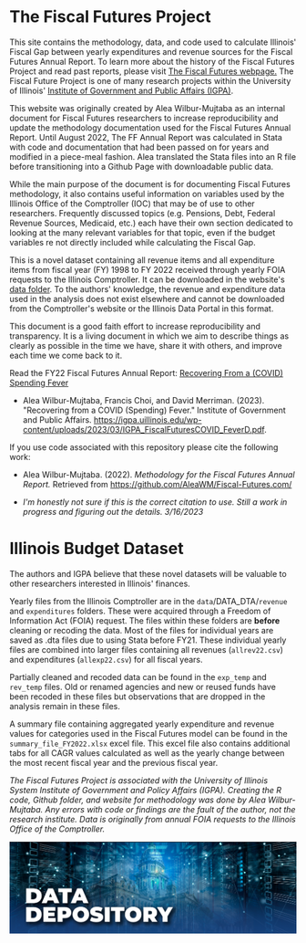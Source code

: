 # The Fiscal Futures Project

This site contains the methodology, data, and code used to calculate Illinois' Fiscal Gap between yearly expenditures and revenue sources for the Fiscal Futures Annual Report. To learn more about the history of the Fiscal Futures Project and read past reports, please visit [The Fiscal Futures webpage.](https://igpa.uillinois.edu/fiscal-futures-project/) The Fiscal Future Project is one of many research projects within the University of Illinois' [Institute of Government and Public Affairs (IGPA)](https://igpa.uillinois.edu/).

This website was originally created by Alea Wilbur-Mujtaba as an internal document for Fiscal Futures researchers to increase reproducibility and update the methodology documentation used for the Fiscal Futures Annual Report. Until August 2022, The FF Annual Report was calculated in Stata with code and documentation that had been passed on for years and modified in a piece-meal fashion. Alea translated the Stata files into an R file before transitioning into a Github Page with downloadable public data.

While the main purpose of the document is for documenting Fiscal Futures methodology, it also contains useful information on variables used by the Illinois Office of the Comptroller (IOC) that may be of use to other researchers. Frequently discussed topics (e.g. Pensions, Debt, Federal Revenue Sources, Medicaid, etc.) each have their own section dedicated to looking at the many relevant variables for that topic, even if the budget variables re not directly included while calculating the Fiscal Gap.

This is a novel dataset containing all revenue items and all expenditure items from fiscal year (FY) 1998 to FY 2022 received through yearly FOIA requests to the Illinois Comptroller. It can be downloaded in the website's [data folder](https://github.com/AleaWM/Fiscal-Futures/tree/main/data). To the authors' knowledge, the revenue and expenditure data used in the analysis does not exist elsewhere and cannot be downloaded from the Comptroller's website or the Illinois Data Portal in this format.

This document is a good faith effort to increase reproducibility and transparency. It is a living document in which we aim to describe things as clearly as possible in the time we have, share it with others, and improve each time we come back to it.

Read the FY22 Fiscal Futures Annual Report: [Recovering From a (COVID) Spending Fever](https://igpa.uillinois.edu/wp-content/uploads/2023/03/IGPA_FiscalFuturesCOVID_FeverD.pdf)

-   Alea Wilbur-Mujtaba, Francis Choi, and David Merriman. (2023). "Recovering from a COVID (Spending) Fever." Institute of Government and Public Affairs. <https://igpa.uillinois.edu/wp-content/uploads/2023/03/IGPA_FiscalFuturesCOVID_FeverD.pdf>.

If you use code associated with this repository please cite the following work:

-   Alea Wilbur-Mujtaba. (2022). *Methodology for the Fiscal Futures Annual Report.* Retrieved from https://github.com/AleaWM/Fiscal-Futures.com/

-   *I'm honestly not sure if this is the correct citation to use. Still a work in progress and figuring out the details. 3/16/2023*

# Illinois Budget Dataset

The authors and IGPA believe that these novel datasets will be valuable to other researchers interested in Illinois' finances.

Yearly files from the Illinois Comptroller are in the `data`/DATA_DTA/`revenue` and `expenditures` folders. These were acquired through a Freedom of Information Act (FOIA) request. The files within these folders are **before** cleaning or recoding the data. Most of the files for individual years are saved as .dta files due to using Stata before FY21. These individual yearly files are combined into larger files containing all revenues (`allrev22.csv`) and expenditures (`allexp22.csv`) for all fiscal years.

Partially cleaned and recoded data can be found in the `exp_temp` and `rev_temp` files. Old or renamed agencies and new or reused funds have been recoded in these files but observations that are dropped in the analysis remain in these files.

A summary file containing aggregated yearly expenditure and revenue values for categories used in the Fiscal Futures model can be found in the `summary_file_FY2022.xlsx` excel file. This excel file also contains additional tabs for all CAGR values calculated as well as the yearly change between the most recent fiscal year and the previous fiscal year.

*The Fiscal Futures Project is associated with the University of Illinois System Institute of Government and Policy Affairs (IGPA). Creating the R code, Github folder, and website for methodology was done by Alea Wilbur-Mujtaba. Any errors with code or findings are the fault of the author, not the research institute. Data is originally from annual FOIA requests to the Illinois Office of the Comptroller.*

![](images/DataWarehouseB.jpg)
